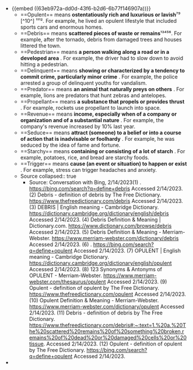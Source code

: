 - {{embed ((63eb972a-dd0d-43f6-b2d6-6b77f146907a))}}
	- ==Opulent== means **ostentatiously rich and luxurious or lavish**⁷⁹ [^10^] ¹¹¹². For example, he lived an opulent lifestyle that included sports cars and enormous homes.
	- ==Debris== means **scattered pieces of waste or remains**¹³⁴⁵⁶. For example, after the tornado, debris from damaged trees and houses littered the town.
	- ==Pedestrian== means **a person walking along a road or in a developed area**    . For example, the driver had to slow down to avoid hitting a pedestrian.
	- ==Delinquent== means **showing or characterized by a tendency to commit crime, particularly minor crime**    . For example, the police arrested a group of delinquent youths for vandalism.
	- ==Predator== means **an animal that naturally preys on others**    . For example, lions are predators that hunt zebras and antelopes.
	- ==Propellant== means **a substance that propels or provides thrust**    . For example, rockets use propellant to launch into space.
	- ==Revenue== means **income, especially when of a company or organization and of a substantial nature**    . For example, the company's revenue increased by 10% last year.
	- ==Seduce== means **attract (someone) to a belief or into a course of action that is inadvisable or foolhardy**    . For example, he was seduced by the idea of fame and fortune.
	- ==Starchy== means **containing or consisting of a lot of starch**    . For example, potatoes, rice, and bread are starchy foods.
	- ==Trigger== means **cause (an event or situation) to happen or exist**    . For example, stress can trigger headaches and anxiety.
	- Source
	  collapsed:: true
		- Source: Conversation with Bing, 2/14/2023(1) . https://bing.com/search?q=define+debris Accessed 2/14/2023.
		  (2) Debris - definition of debris by The Free Dictionary. https://www.thefreedictionary.com/debris Accessed 2/14/2023.
		  (3) DEBRIS | English meaning - Cambridge Dictionary. https://dictionary.cambridge.org/dictionary/english/debris Accessed 2/14/2023.
		  (4) Debris Definition & Meaning | Dictionary.com. https://www.dictionary.com/browse/debris Accessed 2/14/2023.
		  (5) Debris Definition & Meaning - Merriam-Webster. https://www.merriam-webster.com/dictionary/debris Accessed 2/14/2023.
		  (6) . https://bing.com/search?q=define+opulent Accessed 2/14/2023.
		  (7) OPULENT | English meaning - Cambridge Dictionary. https://dictionary.cambridge.org/dictionary/english/opulent Accessed 2/14/2023.
		  (8) 123 Synonyms & Antonyms of OPULENT - Merriam-Webster. https://www.merriam-webster.com/thesaurus/opulent Accessed 2/14/2023.
		  (9) Opulent - definition of opulent by The Free Dictionary. https://www.thefreedictionary.com/opulent Accessed 2/14/2023.
		  (10) Opulent Definition & Meaning - Merriam-Webster. https://www.merriam-webster.com/dictionary/opulent Accessed 2/14/2023.
		  (11) Debris - definition of debris by The Free Dictionary. https://www.thefreedictionary.com/debris#:~:text=1.%20a.%20The%20scattered%20remains%20of%20something%20broken,remains%20of%20dead%20or%20damaged%20cells%20or%20tissue. Accessed 2/14/2023.
		  (12) Opulent - definition of opulent by The Free Dictionary. https://bing.com/search?q=define+opulent Accessed 2/14/2023.
-